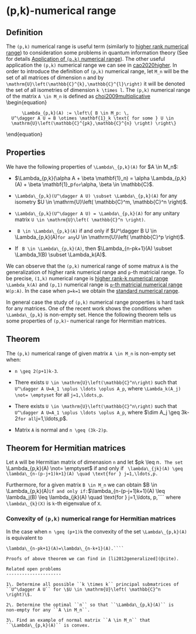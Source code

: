 (p,k)-numerical range
=====================

Definition
----------

The ``(p,k)`` numerical range is useful term (similarly to [higher rank
numerical
range](/numerical-range/generalizations/higher-rank-numerical-range)) to
consideration some problems in quantum information theory (See for
details [Application of ``(p,k)`` numerical
range](/numerical-range/generalizations/application-of-higher-rank-and-p-k-numerical-range)).
The other useful application the ``(p,k)`` numerical range we can see in
[cao2020higher](@cite). In order to introduce the definition of
``(p,k)`` numerical range, let ``M_n`` will be the set of all matrices
of dimension ``n`` and by
``\mathrm{U}\left(\mathbb{C}^{k},\mathbb{C}^{l}\right)`` it will
be denoted the set of all isometries of dimension ``k \times l``. The
``(p,k)`` numerical range of the matrix ``A \in M_n`` is defined as [choi2009multiplicative](@cite) \begin{equation}

          \Lambda_{p,k}(A) := \left\{ B \in M_p: \,  
      U^\dagger A U = B \otimes \mathbf{1}_k \text{ for some } U \in 
      \mathrm{U}\left(\mathbb{C}^{pk},\mathbb{C}^{n} \right) \right\}

\end{equation}

Properties
----------

We have the following properties of ``\Lambda\_{p,k}(A)`` for \$A \in
M_n\$:

* \$\Lambda\_{p,k}(\alpha A + \beta \mathbf{1}\_n) = \alpha
\Lambda\_{p,k}(A) + \beta \mathbf{1}\_p`` for ``\alpha, \beta \in
\mathbb{C}\$.

* ``\Lambda\_{p,k}(U^\dagger A U) \subset \Lambda\_{p,k}(A)`` for
any isometry \$U \in \mathrm{U}\left( \mathbb{C}^m, \mathbb{C}^n
\right)\$.

* ``\Lambda\_{p,k}(U^\dagger A U) = \Lambda\_{p,k}(A)`` for any
unitary matrix ``U \in \mathrm{U}\left( \mathbb{C}^n \right)``.

* `` B \in \Lambda\_{p,k}(A)`` if and only if \$U^\dagger B U \in
\Lambda\_{p,k}(A)`` for any ``U \in \mathrm{U}\left( \mathbb{C}^p
\right)\$.

* If `` B \in \Lambda\_{p,k}(A)``, then \$\Lambda\_{n-pk+1}(A)
\subset \Lambda_1(B) \subset \Lambda_k(A)\$.

We can observe that the ``(p,k)`` numerical range of some matrux ``A``
is the generalization of higher rank numerical range and ``p``-th
matricial range. To be precise, ``(1,k)`` numerical range is [higher
rank-k numerical
range](/numerical-range/generalizations/higher-rank-numerical-range)
``\Lambda_k(A)`` and ``(p,1)`` numerical range is [``p``-th matricial
numerical range](/numerical-range/generalizations/p-th-matricial-range)
``W(p:A)``. In the case when ``p=k=1`` we obtain the [standard numerical
range](/numerical-range).

In general case the study of ``(p,k)`` numerical range properties is
hard task for any matrices. One of the recent work shows the conditions
when ``\Lambda\_{p,k}`` is non-empty set. Hence the following theorem
tells us some properties of ``(p,k)``- numerical range for Hermitian
matrices.

Theorem
-------

The ``(p,k)`` numerical range of given matrix ``A \in M_n`` is
non-empty set when:

* ``n \geq 2(p+1)k-3``.

* There exists ``U \in \mathrm{U}\left(\mathbb{C}^n\right)`` such
that ``U^\dagger A U=A_1 \oplus \ldots \oplus A_p``, where
``\Lambda_k(A_j) \not= \emptyset`` for all ``j=1,\ldots,p``.

* There exists ``U \in \mathrm{U}\left(\mathbb{C}^n\right)`` such
that ``U^\dagger A U=A_1 \oplus \ldots \oplus A_p``, where \$\dim
A_j \geq 3k-2`` for all ``j=1,\ldots,p\$.

* Matrix ``A`` is normal and ``n \geq (3k-2)p``.

Theorem for Hermitian matrices
------------------------------

Let ``A`` will be Hermitian matrix of dimenasion ``n`` and let \$pk
\leq n``. The set ``\Lambda\_{p,k}(A) \not= \emptyset\$ if and only
if ```` \lambda\_{jk}(A) \geq \lambda\_{n-(p-j+1)k+1}(A) \quad
\text{for } j=1,\ldots,p.````

Furthermore, for a given matrix ``B \in M_n`` we can obtain \$B \in
\Lambda\_{p,k}(A)`` if and only if: ``\$\lambda\_{n-(p-j+1)k+1}(A)
\leq \lambda_j(B) \leq \lambda\_{jk}(A) \quad \text{for }
j=1,\ldots, p,```` where ``\lambda\_{k}(X)`` is ``k``-th eigenvalue of
``X``.

### Convexity of ``(p,k)`` numerical range for Hermitian matrices

In the case when ``n \geq (p+1)k`` the convexity of the set
``\Lambda\_{p,k}(A)`` is equivalent to
````\lambda_k(A)=\lambda\_{pk}(A) \\, \text{ and } \\,
\lambda\_{n-pk+1}(A)=\lambda\_{n-k+1}(A).````

Proofs of above theorem we can find in [li2012generalized](@cite).

Related open problems
---------------------

1\. Determine all possible ``k \times k`` principal submatrices of
``U^\dagger A U`` for \$U \in \mathrm{U}\left( \mathbb{C}^n
\right)\$.

2\. Determine the optimal ``n`` so that ``\Lambda\_{p,k}(A)`` is
non-empty for any ``A \in M_n``.

3\. Find an example of normal matrix ``A \in M_n`` that
``\Lambda\_{p,k}(A)`` is convex.
